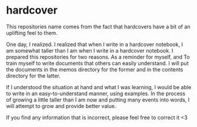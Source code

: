 # hardcover

This repositories name comes from the fact that hardcovers have a bit of an uplifting feel to them.

One day, I realized. I realized that when I write in a hardcover notebook, I am somewhat taller than I am when I write in a hardcover notebook.
I prepared this repositories for two reasons.
As a reminder for myself, and To train myself to write documents that others can easily understand.
I will put the documents in the memos directory for the former and in the contents directory for the latter.

If I understood the situation at hand and what I was learning,
I would be able to write in an easy-to-understand manner, using examples.
In the process of growing a little taller than I am now and putting many events into words,
I will attempt to grow and provide better value.

If you find any information that is incorrect, please feel free to correct it <3

